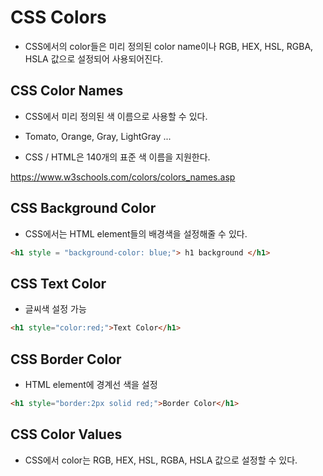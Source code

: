 # CSS Colors

- CSS에서의 color들은 미리 정의된 color name이나 RGB, HEX, HSL, RGBA, HSLA 값으로 설정되어 사용되어진다.



## CSS Color Names

- CSS에서 미리 정의된 색 이름으로 사용할 수 있다.

- Tomato, Orange, Gray, LightGray ... 

- CSS / HTML은 140개의 표준 색 이름을 지원한다.

https://www.w3schools.com/colors/colors_names.asp





## CSS Background Color

- CSS에서는 HTML element들의 배경색을 설정해줄 수 있다.

```html
<h1 style = "background-color: blue;"> h1 background </h1>
```





## CSS Text Color

- 글씨색 설정 가능

```html
<h1 style="color:red;">Text Color</h1>
```



## CSS Border Color

- HTML element에 경계선 색을 설정

```html
<h1 style="border:2px solid red;">Border Color</h1>
```





## CSS Color Values

- CSS에서 color는 RGB, HEX, HSL, RGBA, HSLA 값으로 설정할 수 있다.
